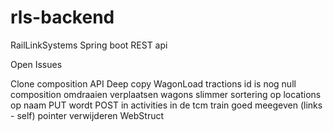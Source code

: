 # rls-backend

RailLinkSystems Spring boot REST api

Open Issues

Clone composition API
Deep copy WagonLoad
tractions id is nog null
composition omdraaien
verplaatsen wagons slimmer
sortering op locations op naam
PUT wordt POST in activities
in de tcm train goed meegeven (links - self) pointer verwijderen
WebStruct
